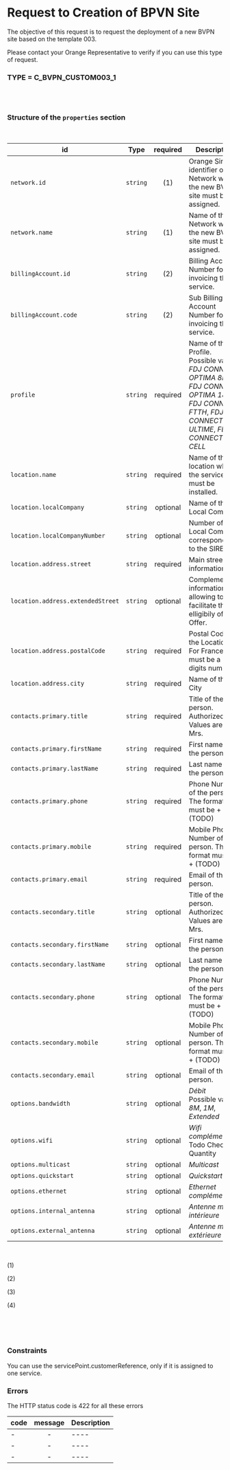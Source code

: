 # Request to Creation of BPVN Site

The objective of this request is to request the deployment of a new BVPN site based on the template 003.


Please contact your Orange Representative to verify if you can use this type of request.


### TYPE = C_BVPN_CUSTOM003_1

<br>
<br>

###  Structure of the `properties` section

<br>


| id         | Type     | required | Description |
|--------------|:-----------:|:-----------:|------------|
| `network.id`      |  `string` | (1) |Orange Single identifier of the Network where the new BVPN site must be assigned.    |
| `network.name`      |  `string`  |(1) | Name of the Network where the new BVPN site must be assigned.    |
| `billingAccount.id`      |  `string`  |(2) | Billing Account Number for invoicing the service.   |
| `billingAccount.code`      |  `string`  |(2) | Sub Billing Account Number for invoicing the service.    |
| `profile`| `string`     | required | Name of the Profile.<br>Possible values: _FDJ CONNECT OPTIMA 8M_, _FDJ CONNECT OPTIMA 18M_, _FDJ CONNECT FTTH_,   _FDJ CONNECT ULTIME_, _FDJ CONNECT CELL_   |
| `location.name`      |  `string`  | required |  Name of the location where the service must be installed. |
| `location.localCompany`      |  `string`  | optional | Name of the Local Company  |
| `location.localCompanyNumber`      |  `string`  | optional | Number of the Local Company corresponding to the SIREN.  |
| `location.address.street`      |  `string`  | required | Main street information. |
| `location.address.extendedStreet`      |  `string`  | optional | Complementary information allowing to facilitate the elligibily of the Offer.  |
| `location.address.postalCode`      |  `string`  | required | Postal Code of the Location. For France, must be a 5 digits number.  |
| `location.address.city`      |  `string`  | required | Name of the City  |
| `contacts.primary.title`      |  `string`  | required |  Title of the person. Authorized Values are: M., Mrs.  |
| `contacts.primary.firstName`      |  `string`  | required | First name of the person.   |
| `contacts.primary.lastName`      |  `string`  | required |  Last name of the person  |
| `contacts.primary.phone`      |  `string`  | required |   Phone Number of the person. The format must be + (TODO) |
| `contacts.primary.mobile`      |  `string`  | required |   Mobile Phone Number of the person. The format must be + (TODO) |
| `contacts.primary.email`      |  `string`  | required |  Email of the person. |
| `contacts.secondary.title`      |  `string`  | optional | Title of the person. Authorized Values are: M., Mrs.    |
| `contacts.secondary.firstName`      |  `string`  | optional |  First name of the person.   |
| `contacts.secondary.lastName`      |  `string`  | optional |Last name of the person   |
| `contacts.secondary.phone`      |  `string`  | optional | Phone Number of the person. The format must be + (TODO)   |
| `contacts.secondary.mobile`      |  `string`  | optional |   Mobile  Phone Number of the person. The format must be + (TODO) |
| `contacts.secondary.email`      |  `string`  | optional | Email of the person.    |
| `options.bandwidth`      |  `string`  | optional | *Débit*<br>Possible values: _8M_, _1M_, _Extended_       |
| `options.wifi`      |  `string`  | optional | *Wifi complémentaire*    Todo Check Quantity  |
| `options.multicast`      |  `string`  | optional | *Multicast*    |
| `options.quickstart`      |  `string`  | optional |*Quickstart*       |
| `options.ethernet`      |  `string`  | optional |*Ethernet complémentaire*       |
| `options.internal_antenna`      |  `string`  | optional |*Antenne mobile intérieure*     |
| `options.external_antenna`      |  `string`  | optional |*Antenne mobile extérieure*     |


<br>

(1)

(2)

(3)

(4)

<br>
<br>
<br>


###  Constraints

You can use the servicePoint.customerReference, only if it is assigned to one service. 


###  Errors

The HTTP status code is 422 for all these errors

| code         | message     | Description |
|--------------|:-----------:|------------|
| -| -    | ----  |
| -| -    | ----  |
| -| -    | ----  |